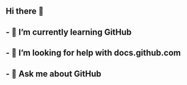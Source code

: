 ## Hi there 👋
## - 🌱 I’m currently learning GitHub
## - 🤔 I’m looking for help with docs.github.com
## - 💬 Ask me about GitHub
<!--
**vincentpjz/vincentpjz** is a ✨ _special_ ✨ repository because its `README.md` (this file) appears on your GitHub profile.

Here are some ideas to get you started:

- 🔭 I’m currently working on ...
- 🌱 I’m currently learning ...
- 👯 I’m looking to collaborate on ...
- 🤔 I’m looking for help with ...
- 💬 Ask me about ...
- 📫 How to reach me: ...
- 😄 Pronouns: ...
- ⚡ Fun fact: ...
-->
